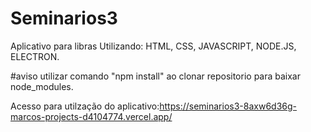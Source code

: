 # Seminarios3
Aplicativo para libras
Utilizando: HTML, CSS, JAVASCRIPT, NODE.JS, ELECTRON.

#aviso
utilizar comando "npm install" ao clonar repositorio para baixar node_modules. 

Acesso para utilzação do aplicativo:https://seminarios3-8axw6d36g-marcos-projects-d4104774.vercel.app/
